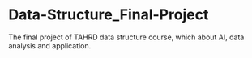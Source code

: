 # Data-Structure_Final-Project
The final project of TAHRD data structure course, which about AI, data analysis and application.
